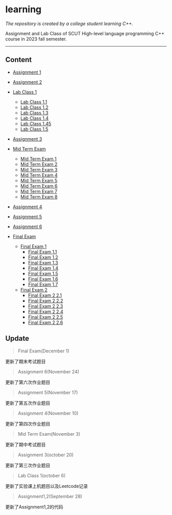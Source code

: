 # learning 
*The repository is created by a college student learning C++.*

Assignment and Lab Class of SCUT High-level language programming C++ course in 2023 fall semester.

---
## Content
- [Assignment 1](/assignment/assignment1/Assignment1.md)
    
- [Assignment 2](/assignment/assignment2/Assignment2.md)

- [Lab Class 1](/labClass/1test)
    - [Lab Class 1.1](/labClass/1test/ep1.cpp)
    - [Lab Class 1.2](/labClass/1test/ep2.cpp)
    - [Lab Class 1.3](/labClass/1test/ep3.cpp)
    - [Lab Class 1.4](/labClass/1test/ep4.cpp)
    - [Lab Class 1.45](/labClass/1test/ep4(2).cpp)
    - [Lab Class 1.5](/labClass/1test/ep5.cpp)
- [Assignment 3](/assignment/assignment3/Assignment3.md)

- [Mid Term Exam](/labClass/2midTermExam)
    - [Mid Term Exam 1](/labClass/2midTermExam/A.cpp)
    - [Mid Term Exam 2](/labClass/2midTermExam/B.cpp)
    - [Mid Term Exam 3](/labClass/2midTermExam/C.cpp)
    - [Mid Term Exam 4](/labClass/2midTermExam/D.cpp)
    - [Mid Term Exam 5](/labClass/2midTermExam/E.cpp)
    - [Mid Term Exam 6](/labClass/2midTermExam/F.cpp)
    - [Mid Term Exam 7](/labClass/2midTermExam/G.cpp)
    - [Mid Term Exam 8](/labClass/2midTermExam/H.cpp)
- [Assignment 4](/assignment/assignment4/Assignment4.md)

- [Assignment 5](/assignment/assignment5/Assignment5.md)

- [Assignment 6](/assignment/assignment6/Assignment6.md)

- [Final Exam](/labClass/3finalExam)
    - [Final Exam 1](/labClass/3finalExam/3finalExam1)
        - [Final Exam 1.1](/labClass/3finalExam/3finalExam1/A.cpp)
        - [Final Exam 1.2](/labClass/3finalExam/3finalExam1/B.cpp)
        - [Final Exam 1.3](/labClass/3finalExam/3finalExam1/C.cpp)
        - [Final Exam 1.4](/labClass/3finalExam/3finalExam1/D.cpp)
        - [Final Exam 1.5](/labClass/3finalExam/3finalExam1/E.cpp)
        - [Final Exam 1.6](/labClass/3finalExam/3finalExam1/F.cpp)
        - [Final Exam 1.7](/labClass/3finalExam/3finalExam1/G.cpp)
    - [Final Exam 2](/labClass/3finalExam/3finalExam2)
        - [Final Exam 2 2.1](/labClass/3finalExam/3finalExam2/A.cpp)
        - [Final Exam 2 2.2](/labClass/3finalExam/3finalExam2/B.cpp)
        - [Final Exam 2 2.3](/labClass/3finalExam/3finalExam2/C.cpp)
        - [Final Exam 2 2.4](/labClass/3finalExam/3finalExam2/D.cpp)
        - [Final Exam 2 2.5](/labClass/3finalExam/3finalExam2/E.cpp)
        - [Final Exam 2 2.6](/labClass/3finalExam/3finalExam2/F.cpp)
## Update
>Final Exam(December 1)

更新了期末考试题目

>Assignment 6(November 24)

更新了第六次作业题目

>Assignment 5(November 17)

更新了第五次作业题目

>Assignment 4(November 10)

更新了第四次作业题目

>Mid Term Exam(November 3)

更新了期中考试题目

>Assignment 3(october 20) 

更新了第三次作业题目

>Lab Class 1(october 6) 

更新了实验课上机题目以及Leetcode记录 

>Assignment1,2(September 28) 

更新了Assignment1,2的代码 
